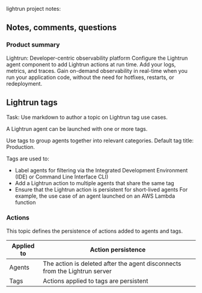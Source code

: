



lightrun project notes: 

## Notes, comments, questions

### Product summary
Lightrun: Developer-centric observability platform
Configure the Lightrun agent component to add Lightrun actions at run time.
Add your logs, metrics, and traces.
Gain on-demand observability in real-time when you run your application code, without the need for hotfixes, restarts, or redeployment.
 
## Lightrun tags

Task: Use markdown to author a topic on Lightrun tag use cases. 

A Lightrun agent can be launched with one or more tags. 

Use tags to group agents together into relevant categories. 
Default tag title: Production.
 
Tags are used to:
* Label agents for filtering via the Integrated Development Environment (IDE) or Command Line Interface CLI)
* Add a Lightrun action to multiple agents that share the same tag
* Ensure that the Lightrun action is persistent for short-lived agents
For example, the use case of an agent launched on an AWS Lambda function
 
### Actions
 
This topic defines the persistence of actions added to agents and tags.

|Applied to| Action persistence|
|--|--|
|Agents| The action is deleted after the agent disconnects from the Lightrun server|
|Tags| Actions applied to tags are persistent|
 
 
